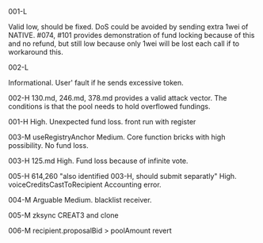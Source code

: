 001-L

Valid low, should be fixed. DoS could be avoided by sending extra 1wei of NATIVE.
#074, #101 provides demonstration of fund locking because of this and no refund,
but still low because only 1wei will be lost each call if to workaround this.

002-L

Informational. User' fault if he sends excessive token.

002-H
130.md, 246.md, 378.md provides a valid attack vector. The conditions is that the pool needs to hold overflowed fundings.

001-H
High. Unexpected fund loss. front run with register

003-M
useRegistryAnchor
Medium. Core function bricks with high possibility. No fund loss.

003-H
125.md
High. Fund loss because of infinite vote.

005-H
614,260 "also identified 003-H, should submit separatly"
High. voiceCreditsCastToRecipient Accounting error.

004-M
Arguable Medium. blacklist receiver.

005-M
zksync CREAT3 and clone

006-M
recipient.proposalBid > poolAmount revert